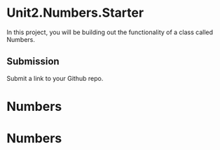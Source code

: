 # Unit2.Numbers.Starter

In this project, you will be building out the functionality of a class called Numbers.

## Submission

Submit a link to your Github repo.
# Numbers
# Numbers
